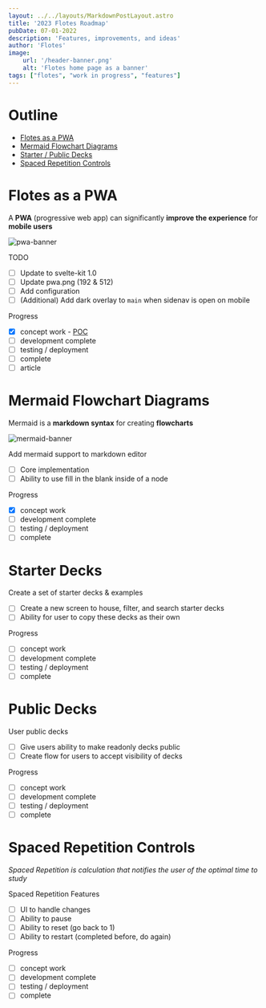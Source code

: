 ```yaml
---
layout: ../../layouts/MarkdownPostLayout.astro
title: '2023 Flotes Roadmap'
pubDate: 07-01-2022
description: 'Features, improvements, and ideas'
author: 'Flotes'
image:
    url: '/header-banner.png' 
    alt: 'Flotes home page as a banner'
tags: ["flotes", "work in progress", "features"]
---
```



# Outline
- [Flotes as a PWA](#pwa)
- [Mermaid Flowchart Diagrams](#mermaid)
- [Starter / Public Decks](#starter)
- [Spaced Repetition Controls](#spaced)

# <a name="pwa"></a> Flotes as a PWA 
A **PWA** (progressive web app) can significantly **improve the experience** for **mobile users**

![pwa-banner](/pwa-2.png)

TODO
- [ ] Update to svelte-kit 1.0
- [ ] Update pwa.png (192 & 512) 
- [ ] Add configuration
- [ ] (Additional) Add dark overlay to `main` when sidenav is open on mobile

Progress
- [x] concept work - [POC](https://github.com/Everduin94/svelte-kit-pwa-example)
- [ ] development complete
- [ ] testing / deployment
- [ ] complete
- [ ] article

# <a name="mermaid"></a> Mermaid Flowchart Diagrams
Mermaid is a **markdown syntax** for creating **flowcharts**

![mermaid-banner](/mermaid-banner.png)

Add mermaid support to markdown editor
- [ ] Core implementation
- [ ] Ability to use fill in the blank inside of a node

Progress
- [x] concept work
- [ ] development complete
- [ ] testing / deployment
- [ ] complete

# <a name="starter"></a> Starter Decks

Create a set of starter decks & examples
- [ ] Create a new screen to house, filter, and search starter decks
- [ ] Ability for user to copy these decks as their own

Progress
- [ ] concept work
- [ ] development complete
- [ ] testing / deployment
- [ ] complete

# Public Decks

User public decks
- [ ] Give users ability to make readonly decks public
- [ ] Create flow for users to accept visibility of decks

Progress
- [ ] concept work
- [ ] development complete
- [ ] testing / deployment
- [ ] complete

# <a name="spaced"></a> Spaced Repetition Controls
*Spaced Repetition is calculation that notifies the user of the optimal time to study*

Spaced Repetition Features
- [ ] UI to handle changes
- [ ] Ability to pause
- [ ] Ability to reset (go back to 1)
- [ ] Ability to restart (completed before, do again)

Progress
- [ ] concept work
- [ ] development complete
- [ ] testing / deployment
- [ ] complete
